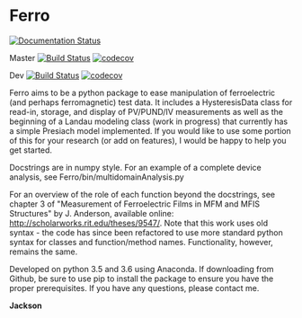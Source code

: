 Ferro
===========

[![Documentation Status](https://readthedocs.org/projects/ferro/badge/?version=latest)](https://ferro.readthedocs.io/en/latest/?badge=latest)

Master
[![Build Status](https://travis-ci.org/JAnderson419/Ferro.svg?branch=master)](https://travis-ci.org/JAnderson419/Ferro)
[![codecov](https://codecov.io/gh/JAnderson419/Ferro/branch/master/graph/badge.svg)](https://codecov.io/gh/JAnderson419/Ferro)

Dev
[![Build Status](https://travis-ci.org/JAnderson419/Ferro.svg?branch=dev)](https://travis-ci.org/JAnderson419/Ferro)
[![codecov](https://codecov.io/gh/JAnderson419/Ferro/branch/dev/graph/badge.svg)](https://codecov.io/gh/JAnderson419/Ferro)


Ferro aims to be a python package to ease manipulation of ferroelectric (and perhaps ferromagnetic) test data. It includes a HysteresisData class for read-in, storage, and display of PV/PUND/IV measurements as well as the beginning of a Landau modeling class (work in progress) that currently has a simple Presiach model implemented. If you would like to use some portion of this for your research (or add on features), I would be happy to help you get started.

Docstrings are in numpy style. For an example of a complete device analysis, see Ferro/bin/multidomainAnalysis.py

For an overview of the role of each function beyond the docstrings, see chapter 3 of "Measurement of Ferroelectric Films in MFM and MFIS Structures" by J. Anderson, available online: http://scholarworks.rit.edu/theses/9547/. Note that this work uses old syntax - the code has since been refactored to use more standard python syntax for classes and function/method names. Functionality, however, remains the same.

Developed on python 3.5 and 3.6 using Anaconda. If downloading from Github, be sure to use pip to install the package to ensure you have the proper prerequisites. If you have any questions, please contact me. 

**Jackson**
